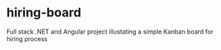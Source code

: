 # hiring-board
Full stack .NET and Angular project illustating a simple Kanban board for hiring process 
